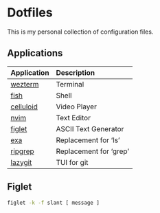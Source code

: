 # Dotfiles

This is my personal collection of configuration files.

## Applications

| Application                                                | Description            |
| :--------------------------------------------------------- | :--------------------- |
| [wezterm](https://github.com/wez/wezterm/)                 | Terminal               |
| [fish](https://github.com/fish-shell/fish-shell)           | Shell                  |
| [celluloid](https://github.com/celluloid-player/celluloid) | Video Player           |
| [nvim](https://github.com/neovim/neovim)                   | Text Editor            |
| [figlet](https://github.com/cmatsuoka/figlet)              | ASCII Text Generator   |
| [exa](https://github.com/ogham/exa)                        | Replacement for ‘ls’   |
| [ripgrep](https://github.com/BurntSushi/ripgrep)           | Replacement for ‘grep’ |
| [lazygit](https://github.com/jesseduffield/lazygit)        | TUI for git            |

## Figlet

```bash
figlet -k -f slant [ message ]
```

